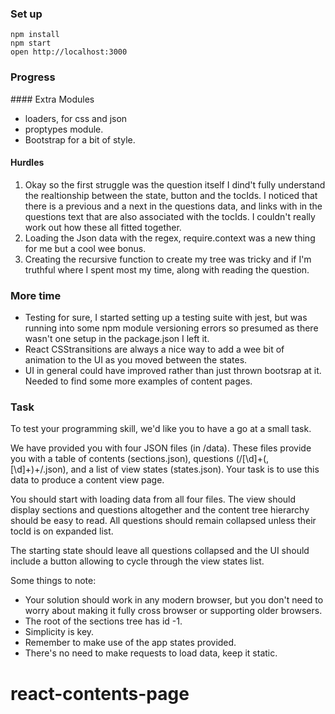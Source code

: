 ### Set up

```
npm install
npm start
open http://localhost:3000
```

### Progress 

#### Extra Modules

- loaders, for css and json 
- proptypes module. 
- Bootstrap for a bit of style. 

#### Hurdles 

1. Okay so the first struggle was the question itself I dind't fully understand the realtionship between the state, button and the tocIds. I noticed that there is a previous and a next in the questions data, and links with in the questions text that are also associated with the tocIds. I couldn't really work out how these all fitted together. 
2. Loading the Json data with the regex, require.context was a new thing for me but a cool wee bonus.
3. Creating the recursive function to create my tree was tricky and if I'm truthful where I spent most my time, along with reading the question. 

### More time
- Testing for sure, I started setting up a testing suite with jest, but was running into some npm module versioning errors so presumed as there wasn't one setup in the package.json I left it. 
- React CSStransitions are always a nice way to add a wee bit of animation to the UI as you moved between the states.
- UI in general could have improved rather than just thrown bootsrap at it. Needed to find some more examples of content pages. 


### Task

To test your programming skill, we'd like you to have a go at a small task.

We have provided you with four JSON files (in /data). These files provide you with a table of contents (sections.json), questions (/[\d]+(,[\d]+)+/.json), and a list of view states (states.json). Your task is to use this data to produce a content view page.

You should start with loading data from all four files. The view should display sections and questions altogether and the content tree hierarchy should be easy to read. All questions should remain collapsed unless their tocId is on expanded list.

The starting state should leave all questions collapsed and the UI should include a button allowing to cycle through the view states list.


Some things to note:
* Your solution should work in any modern browser, but you don't need to worry about making it fully cross browser or supporting older browsers.
* The root of the sections tree has id -1.
* Simplicity is key.
* Remember to make use of the app states provided.
* There's no need to make requests to load data, keep it static.



# react-contents-page
